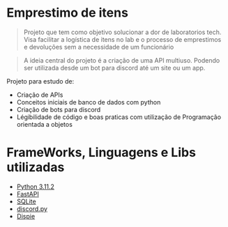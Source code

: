 # Emprestimo de itens

> Projeto que tem como objetivo solucionar a dor de laboratorios tech. Visa facilitar a logística de itens no lab e o processo de emprestimos e devoluções sem a necessidade de um funcionário

> A ideia central do projeto é a criação de uma API multiuso. Podendo ser utilizada desde um bot para discord até um site ou um app.

Projeto para estudo de:
- Criação de APIs
- Conceitos iniciais de banco de dados com python
- Criação de bots para discord
- Légibilidade de código e boas praticas com utilização de Programação orientada a objetos

##

# FrameWorks, Linguagens e Libs utilizadas
- <a href="https://www.python.org">Python 3.11.2</a>
- <a href="https://fastapi.tiangolo.com">FastAPI</a>
- <a href="https://docs.python.org/3/library/sqlite3.html">SQLite</a>
- <a href="https://discordpy.readthedocs.io/en/stable/">discord.py</a>
- <a href="https://github.com/PranoyMajumdar/dispie">Dispie</a>

##





